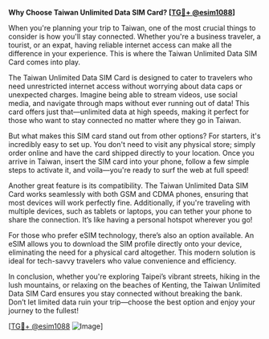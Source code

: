 **Why Choose Taiwan Unlimited Data SIM Card? [[TG💪+ @esim1088](https://t.me/s/esim1088)]**

When you're planning your trip to Taiwan, one of the most crucial things to consider is how you'll stay connected. Whether you're a business traveler, a tourist, or an expat, having reliable internet access can make all the difference in your experience. This is where the Taiwan Unlimited Data SIM Card comes into play.

The Taiwan Unlimited Data SIM Card is designed to cater to travelers who need unrestricted internet access without worrying about data caps or unexpected charges. Imagine being able to stream videos, use social media, and navigate through maps without ever running out of data! This card offers just that—unlimited data at high speeds, making it perfect for those who want to stay connected no matter where they go in Taiwan.

But what makes this SIM card stand out from other options? For starters, it's incredibly easy to set up. You don't need to visit any physical store; simply order online and have the card shipped directly to your location. Once you arrive in Taiwan, insert the SIM card into your phone, follow a few simple steps to activate it, and voila—you're ready to surf the web at full speed!

Another great feature is its compatibility. The Taiwan Unlimited Data SIM Card works seamlessly with both GSM and CDMA phones, ensuring that most devices will work perfectly fine. Additionally, if you're traveling with multiple devices, such as tablets or laptops, you can tether your phone to share the connection. It’s like having a personal hotspot wherever you go!

For those who prefer eSIM technology, there’s also an option available. An eSIM allows you to download the SIM profile directly onto your device, eliminating the need for a physical card altogether. This modern solution is ideal for tech-savvy travelers who value convenience and efficiency.

In conclusion, whether you're exploring Taipei’s vibrant streets, hiking in the lush mountains, or relaxing on the beaches of Kenting, the Taiwan Unlimited Data SIM Card ensures you stay connected without breaking the bank. Don’t let limited data ruin your trip—choose the best option and enjoy your journey to the fullest! 

[[TG💪+ @esim1088](https://t.me/s/esim1088) ![Image](https://i.postimg.cc/Y0z9fWf4/image.png)]